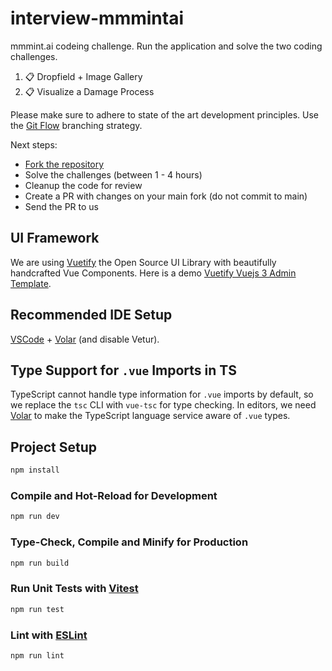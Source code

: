# interview-mmmintai

mmmint.ai codeing challenge. Run the application and solve the two coding challenges.

1. 📋 Dropfield + Image Gallery
2. 📋 Visualize a Damage Process

Please make sure to adhere to state of the art development principles.
Use the [Git Flow](https://www.gitkraken.com/learn/git/git-flow) branching strategy.

Next steps:

- [Fork the repository](https://docs.github.com/en/pull-requests/collaborating-with-pull-requests/working-with-forks/fork-a-repo)
- Solve the challenges (between 1 - 4 hours)
- Cleanup the code for review
- Create a PR with changes on your main fork (do not commit to main)
- Send the PR to us

## UI Framework

We are using [Vuetify](https://vuetifyjs.com/en/) the Open Source UI Library with beautifully handcrafted Vue Components. 
Here is a demo [Vuetify Vuejs 3 Admin Template](https://demos.themeselection.com/materio-vuetify-vuejs-admin-template/landing/).

## Recommended IDE Setup

[VSCode](https://code.visualstudio.com/) + [Volar](https://marketplace.visualstudio.com/items?itemName=Vue.volar) (and disable Vetur).

## Type Support for `.vue` Imports in TS

TypeScript cannot handle type information for `.vue` imports by default, so we replace the `tsc` CLI with `vue-tsc` for type checking. In editors, we need [Volar](https://marketplace.visualstudio.com/items?itemName=Vue.volar) to make the TypeScript language service aware of `.vue` types.

## Project Setup

```sh
npm install
```

### Compile and Hot-Reload for Development

```sh
npm run dev
```

### Type-Check, Compile and Minify for Production

```sh
npm run build
```

### Run Unit Tests with [Vitest](https://vitest.dev/)

```sh
npm run test
```

### Lint with [ESLint](https://eslint.org/)

```sh
npm run lint
```
